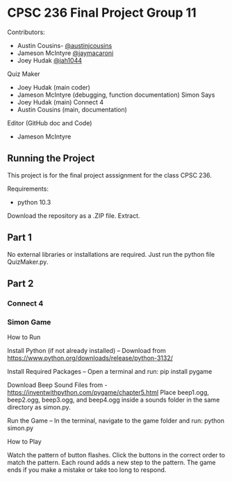 
# CPSC 236 Final Project Group 11

Contributors: 

+ Austin Cousins- [@austinjcousins](https://www.github.com/austinjcousins)
+ Jameson McIntyre [@jaymacaroni](https://www.github.com/jaymacaroni)
+ Joey Hudak [@jah1044](https://www.github.com/jah1044)

Quiz Maker
- Joey Hudak (main coder)
- Jameson McIntyre (debugging, function documentation)
Simon Says
- Joey Hudak (main)
Connect 4
- Austin Cousins (main, documentation)

Editor (GitHub doc and Code)
- Jameson McIntyre
## Running the Project

This project is for the final project asssignment for the class CPSC 236. 

Requirements:
+ python 10.3

Download the repository as a .ZIP file. Extract.

## Part 1
No external libraries or installations are required. Just run the python file QuizMaker.py.

## Part 2
### Connect 4

### Simon Game

How to Run

Install Python (if not already installed) – Download from
https://www.python.org/downloads/release/python-3132/


Install Required Packages – Open a terminal and run:
pip install pygame

Download Beep Sound Files from  -https://inventwithpython.com/pygame/chapter5.html 
Place beep1.ogg, beep2.ogg, beep3.ogg, and beep4.ogg inside a sounds folder in the same directory as simon.py.

Run the Game – In the terminal, navigate to the game folder and run:
python simon.py

How to Play

Watch the pattern of button flashes.
Click the buttons in the correct order to match the pattern.
Each round adds a new step to the pattern.
The game ends if you make a mistake or take too long to respond.

